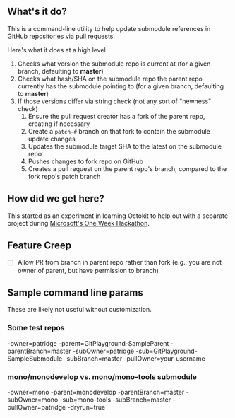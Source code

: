 ## What's it do?

This is a command-line utility to help update submodule references in GitHub repositories via pull requests.

Here's what it does at a high level

1. Checks what version the submodule repo is current at (for a given branch, defaulting to **master**)
2. Checks what hash/SHA on the submodule repo the parent repo currently has the submodule pointing to (for a given branch, defaulting to **master**)
3. If those versions differ via string check (not any sort of "newness" check)
    1. Ensure the pull request creator has a fork of the parent repo, creating if necessary
	2. Create a `patch-#` branch on that fork to contain the submodule update changes
	3. Updates the submodule target SHA to the latest on the submodule repo
	4. Pushes changes to fork repo on GitHub
	5. Creates a pull request on the parent repo's branch, compared to the fork repo's patch branch

## How did we get here?

This started as an experiment in learning Octokit to help out with a separate project during [Microsoft's One Week Hackathon](https://blogs.microsoft.com/firehose/2017/07/24/microsofts-one-week-hackathon-kicks-off-this-year-with-nonprofits-hacking-alongside-employees/).

## Feature Creep

- [ ] Allow PR from branch in parent repo rather than fork (e.g., you are not owner of parent, but have permission to branch)

## Sample command line params

These are likely not useful without customization.

### Some test repos

-owner=patridge -parent=GitPlayground-SampleParent -parentBranch=master -subOwner=patridge -sub=GitPlayground-SampleSubmodule -subBranch=master -pullOwner=your-username

### mono/monodevelop vs. mono/mono-tools submodule

-owner=mono -parent=monodevelop -parentBranch=master -subOwner=mono -sub=mono-tools -subBranch=master -pullOwner=patridge -dryrun=true
